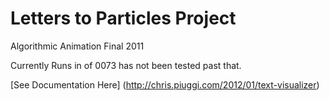 Letters to Particles Project
============================

Algorithmic Animation Final 2011

Currently Runs in of 0073 has not been tested past that.

[See Documentation Here] (http://chris.piuggi.com/2012/01/text-visualizer)
 
